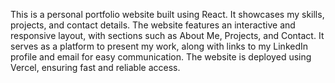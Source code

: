 This is a personal portfolio website built using React. It showcases my skills, projects, and contact details. The website features an interactive and responsive layout, with sections such as About Me, Projects, and Contact. It serves as a platform to present my work, along with links to my LinkedIn profile and email for easy communication. The website is deployed using Vercel, ensuring fast and reliable access.

